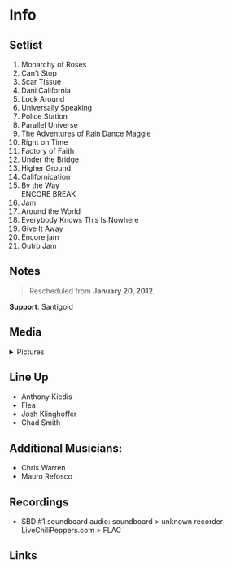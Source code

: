 # Info

## Setlist

1. Monarchy of Roses
2. Can't Stop
3. Scar Tissue
4. Dani California
5. Look Around
6. Universally Speaking
7. Police Station
8. Parallel Universe
9. The Adventures of Rain Dance Maggie
10. Right on Time
11. Factory of Faith
12. Under the Bridge
13. Higher Ground
14. Californication
15. By the Way
<br> ENCORE BREAK
16. Jam
17. Around the World
18. Everybody Knows This Is Nowhere
19. Give It Away
20. Encore jam
21. Outro Jam

## Notes

> Rescheduled from **January 20, 2012**.

**Support**: Santigold

## Media 

<details>
  <summary>Pictures</summary>
  <!--<img alt="Setlist" title="Setlist" src="_.jpg" height="200" />
  <img alt="Flyer" title="Flyer" src="_.jpg" height="200" />-->
</details>

## Line Up

* Anthony Kiedis
* Flea
* Josh Klinghoffer
* Chad Smith

## Additional Musicians:

* Chris Warren  
* Mauro Refosco

## Recordings

* SBD #1 soundboard audio: soundboard > unknown recorder LiveChiliPeppers.com > FLAC

## Links
